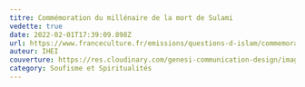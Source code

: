```yaml
---
titre: Commémoration du millénaire de la mort de Sulami
vedette: true
date: 2022-02-01T17:39:09.898Z
url: https://www.franceculture.fr/emissions/questions-d-islam/commemoration-du-millenaire-de-la-mort-de-sulami
auteur: IHEI
couverture: https://res.cloudinary.com/genesi-communication-design/image/upload/v1643737418/caravansary-4516601_1920_mnl464.jpg
category: Soufisme et Spiritualités
---
```

